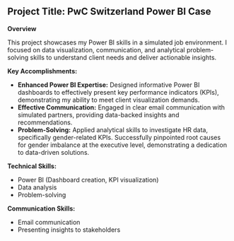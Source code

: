 ## Project Title: PwC Switzerland Power BI Case

**Overview**

This project showcases my Power BI skills in a simulated job environment. I focused on data visualization, communication, and analytical problem-solving skills to understand client needs and deliver actionable insights.

**Key Accomplishments:**

* **Enhanced Power BI Expertise:** Designed informative Power BI dashboards to effectively present key performance indicators (KPIs), demonstrating my ability to meet client visualization demands.
* **Effective Communication:** Engaged in clear email communication with simulated partners, providing data-backed insights and recommendations. 
* **Problem-Solving:** Applied analytical skills to investigate HR data, specifically gender-related KPIs. Successfully pinpointed root causes for gender imbalance at the executive level, demonstrating a dedication to data-driven solutions. 

**Technical Skills:**

* Power BI (Dashboard creation, KPI visualization)
* Data analysis
* Problem-solving 

**Communication Skills:**

* Email communication
* Presenting insights to stakeholders
